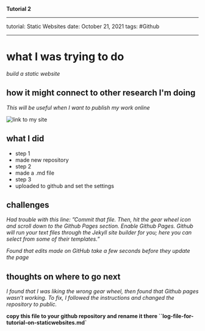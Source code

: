 
**Tutorial 2**

---
tutorial: Static Websites
date: October 21, 2021
tags: #Github

---
# what I was trying to do
_build a static website_

## how it might connect to other research I'm doing

_This will be useful when I want to publish my work online_

![link to my site]([http://jonahe5.github.io/](http://jonahe5.github.io/))

## what I did

+ step 1 
+ made new repository
+ step 2
+ made a .md file
+ step 3
+ uploaded to github and set the settings

## challenges
_Had trouble with this line: ”Commit that file. Then, hit the gear wheel icon and scroll down to the Github Pages section. Enable Github Pages. Github will run your text files through the Jekyll site builder for you; here you can select from some of their templates.”_

_Found that edits made on GitHub take a few seconds before they update the page_

## thoughts on where to go next
_I found that I was liking the wrong gear wheel, then found that Github pages wasn’t working. To fix, I followed the instructions and changed the repository to public._

**copy this file to your github repository and rename it there ``log-file-for-tutorial-on-staticwebsites.md`**
